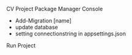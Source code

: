 CV Project
Package Manager Console
- Add-Migration [name]
- update database
- setting connectionstring in appsettings.json

Run Project

